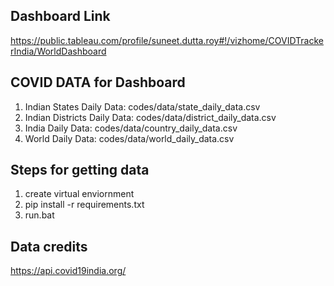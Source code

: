 ## Dashboard Link
https://public.tableau.com/profile/suneet.dutta.roy#!/vizhome/COVIDTrackerIndia/WorldDashboard


## COVID DATA for Dashboard
1. Indian States Daily Data: codes/data/state_daily_data.csv
2. Indian Districts Daily Data: codes/data/district_daily_data.csv
3. India Daily Data: codes/data/country_daily_data.csv
4. World Daily Data: codes/data/world_daily_data.csv

## Steps for getting data

1. create virtual enviornment 
2. pip install -r requirements.txt
3. run.bat

## Data credits

https://api.covid19india.org/